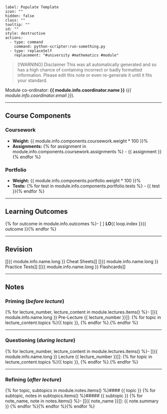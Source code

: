 ```meta-bind-button
label: Populate Template
icon: ""
hidden: false
class: ""
tooltip: ""
id: ""
style: destructive
actions:
  - type: command
    command: python-scripter:run-something.py
  - type: replaceSelf
    replacement: "#university #mathematics #module"

```

>[!WARNING] Disclaimer
>This was all automatically generated and so has a high chance of containing incorrect or badly formatted information. Please edit this note or even re-generate it until it fits your standard.

Module co-ordinator: **{{ module.info.coordinator.name }}** (*{{ module.info.coordinator.email }}*).

---
## Course Components

### Coursework

- **Weight:** {{ module.info.components.coursework.weight * 100 }}%
- **Assignments:**
  {% for assignment in module.info.components.coursework.assignments %}  - {{ assignment }}{% endfor %}

### Portfolio

- **Weight:** {{ module.info.components.portfolio.weight * 100 }}%
- **Tests:**
  {% for test in module.info.components.portfolio.tests %}  - {{ test }}{% endfor %}

---
## Learning Outcomes

{% for outcome in module.info.outcomes %}- [ ] **LO**{{ loop.index }}{{ outcome }}{% endfor %}

---
## Revision

[[{{ module.info.name.long }} Cheat Sheets]]
[[{{ module.info.name.long }} Practice Tests]]
[[{{ module.info.name.long }} Flashcards]]

---
## Notes

### Priming (*before lecture*)

{% for lecture_number, lecture_content in module.lectures.items() %}- [[{{ module.info.name.long }} Pre-Lecture {{ lecture_number }}]]: {% for topic in lecture_content.topics %}{{ topic }}, {% endfor %}.{% endfor %}

---
### Questioning (*during lecture*)

{% for lecture_number, lecture_content in module.lectures.items() %}- [[{{ module.info.name.long }} Lecture {{ lecture_number }}]]: {% for topic in lecture_content.topics %}{{ topic }}, {% endfor %}.{% endfor %}

---
### Refining (*after lecture*)

{% for topic, subtopics in module.notes.items() %}#### {{ topic }}
{% for subtopic, notes in subtopics.items() %}##### {{ subtopic }}
{% for note_name, note in notes.items() %}- [[{{ note_name }}]]: {{ note.summary }}
{% endfor %}{% endfor %}{% endfor %}